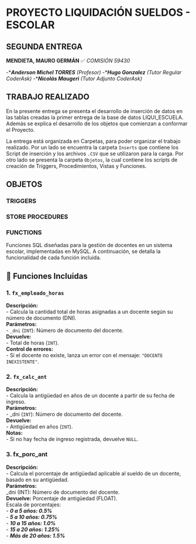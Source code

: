 # PROYECTO LIQUIDACIÓN SUELDOS - ESCOLAR # 
## SEGUNDA ENTREGA ##
**MENDIETA, MAURO GERMÁN**
:white_check_mark: *COMISIÓN 59430*

-****Anderson Michel TORRES*** *(Profesor)*
-****Hugo Gonzalez*** *(Tutor Regular CoderAsk)*
-****Nicolás Maugeri*** *(Tutor Adjunto CoderAsk)*

## TRABAJO REALIZADO

En la presente entrega se presenta el desarrollo de inserción de datos en las tablas creadas la primer entrega de la base de datos LIQUI_ESCUELA.
Además se explica el desarrollo de los objetos que comienzan a conformar el Proyecto.

La entrega está organizada en Carpetas, para poder organizar el trabajo realizado. 
Por un lado se encuentra la carpeta `Inserts` que contiene los Script de inserción y los archivos `.CSV` que se utilizaron para la carga.
Por otro lado se presenta la carpeta `Objetos`, la cual contiene los scripts de creación de Triggers, Procedimientos, Vistas y Funciones.

## OBJETOS

### TRIGGERS
#### 
#### 
#### 
#### 

### STORE PROCEDURES
####
####
####
#### 
#### 

### FUNCTIONS
Funciones SQL diseñadas para la gestión de docentes en un sistema escolar, implementadas en MySQL. A continuación, se detalla la funcionalidad de cada función incluida.

## 📂 Funciones Incluidas

### 1. `fx_empleado_horas`      
**Descripción:**             
      - Calcula la cantidad total de horas asignadas a un docente según su número de documento (DNI).        
**Parámetros:**                  
      - `_dni` (`INT`): Número de documento del docente.        
**Devuelve:**                    
      - Total de horas (`INT`).        
**Control de errores:**                    
      - Si el docente no existe, lanza un error con el mensaje: `"DOCENTE INEXISTENTE"`.      

### 2. `fx_calc_ant`      
**Descripción:**          
    - Calcula la antigüedad en años de un docente a partir de su fecha de ingreso.      
**Parámetros:**          
    - _dni (`INT`): Número de documento del docente.      
**Devuelve:**          
    - Antigüedad en años (`INT`).      
**Notas:**          
    - Si no hay fecha de ingreso registrada, devuelve `NULL`.      

### 3. fx_porc_ant      
**Descripción:**      
      - Calcula el porcentaje de antigüedad aplicable al sueldo de un docente, basado en su antigüedad.      
**Parámetros:**            
      _dni (INT): Número de documento del docente.            
**Devuelve:** Porcentaje de antigüedad (FLOAT).      
      Escala de porcentajes:      
            - ***0 a 5 años: 0.5%***      
            - ***5 a 10 años: 0.75%***      
            - ***10 a 15 años: 1.0%***      
            - ***15 a 20 años: 1.25%***      
            - ***Más de 20 años: 1.5%***      

